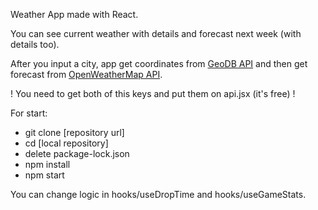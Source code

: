 Weather App made with React.

You can see current weather with details and forecast next week (with details too).

After you input a city, app get coordinates from [GeoDB API](https://rapidapi.com/wirefreethought/api/geodb-cities) and then get forecast from [OpenWeatherMap API](https://openweathermap.org).

! You need to get both of this keys and put them on api.jsx (it's free) !

For start:
* git clone [repository url]
* cd [local repository]
* delete package-lock.json
* npm install
* npm start

You can change logic in hooks/useDropTime and hooks/useGameStats.